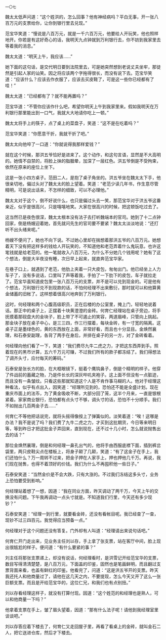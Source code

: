     一〇七 

   魏太太低声问道：“这个姓洪的，怎么回事？他有神经病吗？平白无事，开一张八百万元的支票给你，让你到银行里去兑现。”

   范宝华笑道：“慢说是八百万元，就是一千六百万元，他要给人开玩笑，他也照样地开。你若是有这好奇心的话，我明天九点钟就到万利银行去，你不妨到我家里去等着我的消息。”

   魏太太道：“明天上午，我应该……”

   她下面的这句话，是交代明日要到法院里去，可是她突然想到老说丈夫坐牢，那徒然是引起人家的讪笑。因之将应该两个字拖得很长，而没有说下去。范宝华笑道：“应该什么？应该去作衣服了，应该去买皮鞋了，可是这一些你已经都有了哇！”

   魏太太道：“已经都有了？就不能再置吗？”

   范宝华道：“不管你应该作什么吧，希望你明天上午到我家里来。假如我明天在万利银行那里能出到一口气，我就大大地请你吃上一顿。”

   魏太太将手上的筷子，点了桌上的菜盘子，笑道：“这不是在吃着吗？”

   范宝华笑道：“你愿意干折，我就干折了吧。”

   魏太太向他啐了一口道：“你就说得我那样爱钱？”

   就在这个时候，那洪五爷恰好是进来了。这个动作，和这句言语，显然是不大高明的。她情不自禁的，将脸上抹的脂胭晕，加深了一层红色。洪五爷倒是不受拘束，依然在原来的座位上坐下。

   这是一张小四方桌子。范田二人，是抱了桌子角坐的。洪五爷坐在魏太太下手，他很亲切地，偏过头对了魏太太的脸上望着。笑道：“老范少读几年书，作生意尽管精明，可是说出话来，不怎样的细致，可以不必理他。”

   魏太太对于这个，倒不好说什么，也只是偏过头去一笑，那范宝华对于洪五爷这番亲近，似乎是很高兴，只是嘻嘻地笑。大家在很高兴的时候，把这顿饭吃过去了。

   这当然已是夜色很深，魏太太根本没有法子去打听魏端本的官司。她到了十二点钟回家，倒是杨嫂迎着她，首先就问先生的官司要不要紧？魏太太淡淡地说：“还打听不出头绪来呢。”

   杨嫂不便问了，她也不向下说。不过她心里却在揣想着那洪五爷的八百万元。她想着天下没有把这样多的钱给人开玩笑的，不知道他和老范弄着什么鬼玩意。也许这笔钱就是给老范的。他一笔就收入八百万元，为什么不分她几个钱用呢？她有了这个想法，倒是大半夜没有睡，次日早上起来，就直奔范宝华家。

   在巷子口上，就遇到了老范，他肋上夹着一只大皮包，匆匆出门。他已经坐上人力车子了，没有多说话，口里叫了声等着我，手拍了一下肋下的皮包，车子就拉走了。范宝华虽知道皮包里一张八百万元的支票，并不是可以兑到现金的。可是他有个想法，万利银行兑不到现款的话，不怕何经理不出来敷衍，那时就可以和他算黄金储蓄的旧帐了。这样想着很高兴地奔到了万利银行。

   这时，何经理和两个心腹高级职员，正在后楼的办公室里，掩上门，轻轻地说着话。那正中的桌子上，正摆着十块黄澄澄的金砖。何育仁经理站在桌子旁边，将手抚摸着那砚盘大的金块子，脸上带了不可遏止的笑容，两道眉峰，只管向上挑起。那金块子放在桌子中心，是三三四，作三行摆着，每块金砖，有一寸宽的隔离。这桌子正是墨绿色的，黄的东西放在上面，非常好看，而且也十分显目。金焕然襄理，和石泰安副理，各背了两手在身后，并排在桌子的另一方，对了金砖看着。

   何经理向他们看了一下，笑道：“我们费尽九牛二虎之力，才把这东西弄到手。照着现在的黑市计算，五六千万元可赚，不过我们所有的款子都冻结了。我们得想法了调齐头寸，应付每天的筹码。”

   石泰安是张长方的脸，在大框眼镜下，挺着个鹰钩鼻子，倒是个精明的样子。他穿了件战前的蓄藏之物，乃是件长长的深灰哔叽夹袍子。这上面不但没有一点脏迹，而且没有一条皱纹。只看这些那就知道这个人是不肯作事马糊的人。他对于经理这种看法，似乎有点出入，因笑道：“经理所见到的，恐怕还不能是全盛计划。现在重庆市面上的法币，为了黄金吸收不断，大部分回了笼，这半个月来，一直是银根紧着。家家商业银行，恐怕都有点头寸不够，调头寸的话，恐怕不十分顺手。我们不如抛出几百两金子去……”

   何育仁不等他把话说完，就将头摇得像按上了弹簧似的。淡笑着道：“唉！这哪是办法？我不是说了吗？我们费了九牛二虎之力，才买到这批期货，今日等来明日等，等到昨日才把这批金子弄回来，直到现在，还不过十几小时，怎么就说抛售出去的话？”

   那位金焕然襄理，倒是和何经理一鼻孔出气的，他将手由西服底襟下面，插到裤岔袋里，两只皮鞋尖点在楼板上，将身子颠了几颠，笑道：“有了这金子在手上，我们还怕什么？万一周转不过来，把金子押在人家手上，押也押他几千万。再说，我们现在抛售，也得不着顶好的价钱。我们为什么不再囤积他一些日子。”

   石泰安笑道：“当然金价是不会大跌，只有大涨的。不过我们冻结这多头寸，业务上恐怕要受到影响。”

   何经理站着想了一想，因道：“我在同业方面，昨天调动了两千万，今天上午的交换没有问题。下午我再调动一点头寸就是。不知道我们行里，今天还有多少现钞？”

   石泰安笑道：“经理一到行里，就要看金砖，还没有看帐目呢。我已经查了一查，现钞不过三四百元。我觉得应当预备一点。”

   何经理对于这个问题还没有答复。门外却有人叫道：“经理请出来说句话吧。”

   何育仁开门走出来，见业务主任刘以存，手上拿了张支票，站在客厅中间，脸上现出很尴尬的样子。便问道：“有什么要紧的事？”

   刘主任将那张支票递上，却没有说话，何经理看时，是洪雪记开给范宝华的支票，数目写得清清楚楚，是八百万元，下面盖的印鉴，固然也是笔画鲜明，而且翻过支票背面来看，也盖有鲜红的印鉴。他看完了，问道：“这是洪五爷开的支票。昨天我还托人和他商量过了，请他在这几天之内，不要提现，怎么今天又开了这么一张巨额支票。而且是开给范宝华的，这位仁兄，和我们也有点别扭。”

   刘以存看经理这样子，就没有打算付现。因道：“这个姓范的和经理也是熟人，可以和他商量一下吗？”

   他拿着支票在手上，皱了眉头望着，因道：“那有什么法子呢！请他到我经理室里谈谈吧。”

   刘以存答应着下楼去了，何育仁又走回屋子里，再看了看桌上的金砖，就叫金石二人，把它送进仓库，然后才下楼去。

